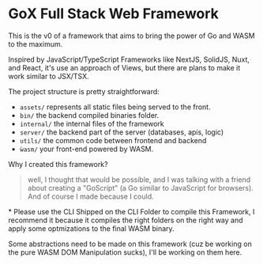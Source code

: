 # GoX Full Stack Web Framework

This is the v0 of a framework that aims to bring the power of Go and WASM to the maximum.

Inspired by JavaScript/TypeScript Frameworks like NextJS, SolidJS, Nuxt, and React, it's use an approach of Views, but there are plans to make it work similar to JSX/TSX.

The project structure is pretty straightforward:

- `assets/` represents all static files being served to the front.
- `bin/` the backend compiled binaries folder.
- `internal/` the internal files of the framework
- `server/` the backend part of the server (databases, apis, logic)
- `utils/` the common code between frontend and backend
- `ẁasm/` your front-end powered by WASM.

Why I created this framework?

> well, I thought that would be possible, and I was talking with a friend about creating a "GoScript" (a Go similar to JavaScript for browsers). And of course I made because I could.


\* Please use the CLI Shipped on the CLI Folder to compile this Framework, I recommend it because it compiles the right folders on the right way and apply some optmizations to the final WASM binary.


Some abstractions need to be made on this framework (cuz be working on the pure WASM DOM Manipulation sucks), I'll be working on them here.

